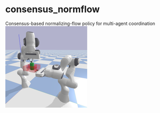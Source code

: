 # consensus_normflow
Consensus-based normalizing-flow policy for multi-agent coordination
<img src="./images/dual_arm_mating.png" width="256" />